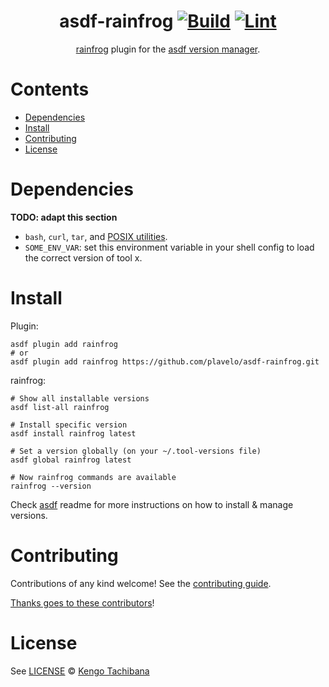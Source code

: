 <div align="center">

# asdf-rainfrog [![Build](https://github.com/plavelo/asdf-rainfrog/actions/workflows/build.yml/badge.svg)](https://github.com/plavelo/asdf-rainfrog/actions/workflows/build.yml) [![Lint](https://github.com/plavelo/asdf-rainfrog/actions/workflows/lint.yml/badge.svg)](https://github.com/plavelo/asdf-rainfrog/actions/workflows/lint.yml)

[rainfrog](https://github.com/plavelo/rainfrog) plugin for the [asdf version manager](https://asdf-vm.com).

</div>

# Contents

- [Dependencies](#dependencies)
- [Install](#install)
- [Contributing](#contributing)
- [License](#license)

# Dependencies

**TODO: adapt this section**

- `bash`, `curl`, `tar`, and [POSIX utilities](https://pubs.opengroup.org/onlinepubs/9699919799/idx/utilities.html).
- `SOME_ENV_VAR`: set this environment variable in your shell config to load the correct version of tool x.

# Install

Plugin:

```shell
asdf plugin add rainfrog
# or
asdf plugin add rainfrog https://github.com/plavelo/asdf-rainfrog.git
```

rainfrog:

```shell
# Show all installable versions
asdf list-all rainfrog

# Install specific version
asdf install rainfrog latest

# Set a version globally (on your ~/.tool-versions file)
asdf global rainfrog latest

# Now rainfrog commands are available
rainfrog --version
```

Check [asdf](https://github.com/asdf-vm/asdf) readme for more instructions on how to
install & manage versions.

# Contributing

Contributions of any kind welcome! See the [contributing guide](contributing.md).

[Thanks goes to these contributors](https://github.com/plavelo/asdf-rainfrog/graphs/contributors)!

# License

See [LICENSE](LICENSE) © [Kengo Tachibana](https://github.com/plavelo/)
